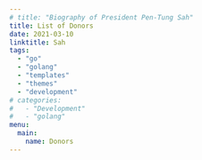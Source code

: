 ```yaml
---
# title: "Biography of President Pen-Tung Sah"
title: List of Donors
date: 2021-03-10
linktitle: Sah
tags:
  - "go"
  - "golang"
  - "templates"
  - "themes"
  - "development"
# categories:
#   - "Development"
#   - "golang"
menu: 
  main:
    name: Donors
---
```

